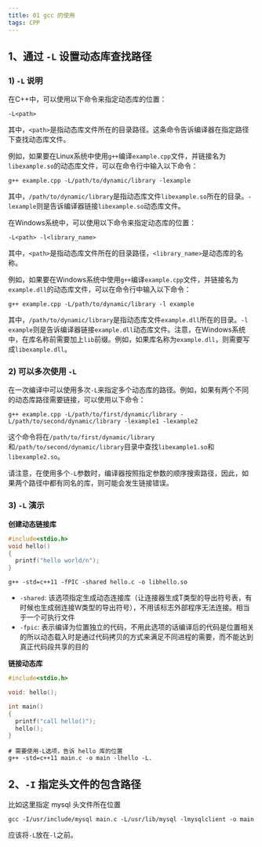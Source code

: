 ```yaml
---
title: 01 gcc 的使用
tags: CPP
---
```


## 1、通过 `-L` 设置动态库查找路径

### 1) `-L` 说明
在C++中，可以使用以下命令来指定动态库的位置：
```
-L<path>
```

其中，`<path>`是指动态库文件所在的目录路径。这条命令告诉编译器在指定路径下查找动态库文件。

例如，如果要在Linux系统中使用`g++`编译`example.cpp`文件，并链接名为`libexample.so`的动态库文件，可以在命令行中输入以下命令：

```
g++ example.cpp -L/path/to/dynamic/library -lexample
```

其中，`/path/to/dynamic/library`是指动态库文件`libexample.so`所在的目录。`-lexample`则是告诉编译器链接`libexample.so`动态库文件。

在Windows系统中，可以使用以下命令来指定动态库的位置：

```
-L<path> -l<library_name>
```

其中，`<path>`是指动态库文件所在的目录路径，`<library_name>`是动态库的名称。

例如，如果要在Windows系统中使用`g++`编译`example.cpp`文件，并链接名为`example.dll`的动态库文件，可以在命令行中输入以下命令：

```
g++ example.cpp -L/path/to/dynamic/library -l example
```

其中，`/path/to/dynamic/library`是指动态库文件`example.dll`所在的目录。`-l example`则是告诉编译器链接`example.dll`动态库文件。注意，在Windows系统中，在库名称前需要加上`lib`前缀。例如，如果库名称为`example.dll`，则需要写成`libexample.dll`。

### 2) 可以多次使用 `-L`

在一次编译中可以使用多次`-L`来指定多个动态库的路径。例如，如果有两个不同的动态库路径需要链接，可以使用以下命令：

```
g++ example.cpp -L/path/to/first/dynamic/library -L/path/to/second/dynamic/library -lexample1 -lexample2
```

这个命令将在`/path/to/first/dynamic/library`和`/path/to/second/dynamic/library`目录中查找`libexample1.so`和`libexample2.so`。

请注意，在使用多个`-L`参数时，编译器按照指定参数的顺序搜索路径，因此，如果两个路径中都有同名的库，则可能会发生链接错误。

### 3) `-L` 演示

**创建动态链接库**
```c
#include<stdio.h>
void hello()
{
  printf("hello world/n");
}
```

```shell
g++ -std=c++11 -fPIC -shared hello.c -o libhello.so
```

- `-shared`: 该选项指定生成动态连接库（让连接器生成T类型的导出符号表，有时候也生成弱连接W类型的导出符号），不用该标志外部程序无法连接。相当于一个可执行文件
- `-fpic`: 表示编译为位置独立的代码，不用此选项的话编译后的代码是位置相关的所以动态载入时是通过代码拷贝的方式来满足不同进程的需要，而不能达到真正代码段共享的目的

**链接动态库**
```c
#include<stdio.h>

void: hello();

int main()
{
  printf("call hello()");
  hello();
}
```

```shell
# 需要使用-L选项，告诉 hello 库的位置
g++ -std=c++11 main.c -o main -lhello -L.
```

## 2、`-I` 指定头文件的包含路径

比如这里指定 mysql 头文件所在位置

```shell
gcc -I/usr/include/mysql main.c -L/usr/lib/mysql -lmysqlclient -o main
```

应该将`-L`放在`-l`之前。